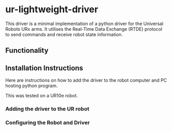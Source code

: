 # ur-lightweight-driver

This driver is a minimal implementation of a python driver for the Universal Robots URx arms. It utilises the Real-Time Data Exchange (RTDE) protocol to send commands and receive robot state information.

## Functionality


## Installation Instructions
Here are instructions on how to add the driver to the robot computer and PC hosting python program.

This was tested on a UR10e robot.

### Adding the driver to the UR robot


### Configuring the Robot and Driver

